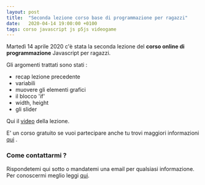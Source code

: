 ```yaml
---
layout: post
title:  "Seconda lezione corso base di programmazione per ragazzi"
date:   2020-04-14 19:00:00 +0100
tags: corso javascript js p5js videogame
---
```


Martedì 14 aprile 2020 c'è stata la seconda lezione del **corso online di programmazione** Javascript per ragazzi.

Gli argomenti trattati sono stati :

 - recap lezione precedente
 - variabili
 - muovere gli elementi grafici
 - il blocco 'if'
 - width, height
 - gli slider
 

Qui il [video](https://youtu.be/Z7zkvQdKAEE) della lezione.

E' un corso gratuito se vuoi partecipare anche tu trovi maggiori informazioni [qui](/2020/03/28/corso-base-di-programmazione-videogame.html) .

### Come contattarmi ?

Rispondetemi qui sotto o mandatemi una email per qualsiasi informazione.
Per conoscermi meglio leggi [qui](/chi-sono).


 
